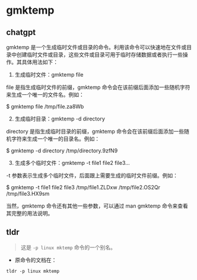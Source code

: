 # gmktemp 
## chatgpt 
gmktemp 是一个生成临时文件或目录的命令。利用该命令可以快速地在文件或目录中创建临时文件或目录，这些文件或目录可用于临时存储数据或者执行一些操作。其具体用法如下：

1. 生成临时文件：gmktemp file

file 是指生成临时文件的前缀，gmktemp 命令会在该前缀后面添加一些随机字符来生成一个唯一的文件名。例如：

$ gmktemp file
/tmp/file.za8Wb

2. 生成临时目录：gmktemp -d directory

directory 是指生成临时目录的前缀，gmktemp 命令会在该前缀后面添加一些随机字符来生成一个唯一的目录名。例如：

$ gmktemp -d directory
/tmp/directory.9zfN9

3. 生成多个临时文件：gmktemp -t file1 file2 file3...

-t 参数表示生成多个临时文件，后面跟上需要生成的临时文件前缀。例如：

$ gmktemp -t file1 file2 file3
/tmp/file1.ZLDxw /tmp/file2.OS2Qr /tmp/file3.HX9sm

当然，gmktemp 命令还有其他一些参数，可以通过 man gmktemp 命令来查看其完整的用法说明。 

## tldr 
 
> 这是 `-p linux mktemp` 命令的一个别名。

- 原命令的文档在：

`tldr -p linux mktemp`
